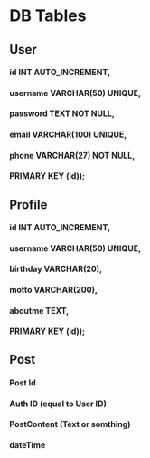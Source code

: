 # DB Tables
## User
#### id INT AUTO_INCREMENT,
#### username VARCHAR(50) UNIQUE,
#### password TEXT NOT NULL,
#### email VARCHAR(100) UNIQUE,
#### phone VARCHAR(27) NOT NULL,
#### PRIMARY KEY (id));
## Profile
#### id INT AUTO_INCREMENT,
#### username VARCHAR(50) UNIQUE,
#### birthday VARCHAR(20),
#### motto VARCHAR(200),
#### aboutme TEXT,
#### PRIMARY KEY (id));
## Post
#### Post Id
#### Auth ID (equal to User ID)
#### PostContent (Text or somthing)
#### dateTime
##